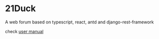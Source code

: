 # 21Duck

A web forum based on typescript, react, antd and django-rest-framework

check [user manual](doc/manual.md)
